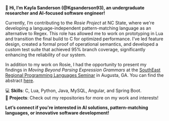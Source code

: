 

👋 **Hi, I’m Kayla Sanderson (@Kgsanderson93), an undergraduate researcher and AI-focused software engineer!**

Currently, I’m contributing to the *Rosie Project* at NC State, where we're developing a language-independent pattern-matching language as an alternative to Regex. This role has allowed me to work on prototyping in Lua and transition the final build to C for optimized performance. I’ve led feature design, created a formal proof of operational semantics, and developed a custom test suite that achieved 95% branch coverage, significantly enhancing the reliability of our system.

In addition to my work on Rosie, I had the opportunity to present my findings in *Moving Beyond Parsing Expression Grammars* at the [SouthEast Regional Programming Languages Seminar](https://the-au-forml-lab.github.io/SERPL/events/2023/) in Augusta, GA. You can find the abstract [here](https://the-au-forml-lab.github.io/SERPL/events/2023/abstracts/Moving_Beyond_Parsing_Expression_Grammars.pdf).

💻 **Skills**: C, Lua, Python, Java, MySQL, Angular, and Spring Boot.  
📂 **Projects**: Check out my repositories for more on my work and interests!

**Let’s connect if you're interested in AI solutions, pattern-matching languages, or innovative software development!**



<!---
Kgsanderson93/Kgsanderson93 is a ✨ special ✨ repository because its `README.md` (this file) appears on your GitHub profile.
You can click the Preview link to take a look at your changes.
--->
